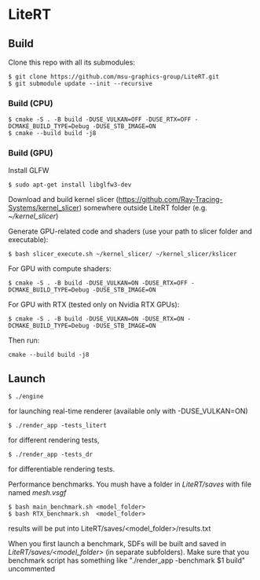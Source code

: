 # LiteRT

## Build
Clone this repo with all its submodules:

    $ git clone https://github.com/msu-graphics-group/LiteRT.git
    $ git submodule update --init --recursive

### Build (CPU)

    $ cmake -S . -B build -DUSE_VULKAN=OFF -DUSE_RTX=OFF -DCMAKE_BUILD_TYPE=Debug -DUSE_STB_IMAGE=ON
    $ cmake --build build -j8

### Build (GPU)

Install GLFW

    $ sudo apt-get install libglfw3-dev

Download and build kernel slicer (https://github.com/Ray-Tracing-Systems/kernel_slicer) somewhere outside LiteRT folder (e.g. *~/kernel_slicer*)

Generate GPU-related code and shaders (use your path to slicer folder and executable):

    $ bash slicer_execute.sh ~/kernel_slicer/ ~/kernel_slicer/kslicer 

For GPU with compute shaders:

    $ cmake -S . -B build -DUSE_VULKAN=ON -DUSE_RTX=OFF -DCMAKE_BUILD_TYPE=Debug -DUSE_STB_IMAGE=ON 

For GPU with RTX (tested only on Nvidia RTX GPUs):

    $ cmake -S . -B build -DUSE_VULKAN=ON -DUSE_RTX=ON -DCMAKE_BUILD_TYPE=Debug -DUSE_STB_IMAGE=ON

Then run:

    cmake --build build -j8

## Launch

    $ ./engine
  for launching real-time renderer (available only with -DUSE_VULKAN=ON)

    $ ./render_app -tests_litert
  for different rendering tests,
  
    $ ./render_app -tests_dr
  for differentiable rendering tests.

Performance benchmarks. You mush have a folder in *LiteRT/saves* with file named *mesh.vsgf*

    $ bash main_benchmark.sh <model_folder>
    $ bash RTX_benchmark.sh  <model_folder>
  
results will be put into LiteRT/saves/<model_folder>/results.txt

When you first launch a benchmark, SDFs will be built and saved in
*LiteRT/saves/<model_folder>* (in separate subfolders). Make sure that you benchmark script has something like "./render_app -benchmark $1 build" uncommented
